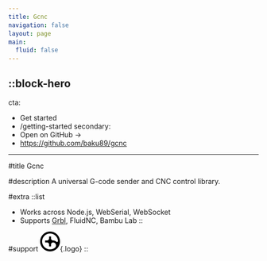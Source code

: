 ```yaml
---
title: Gcnc
navigation: false
layout: page
main:
  fluid: false
---
```


::block-hero
---
cta:
  - Get started
  - /getting-started
secondary:
  - Open on GitHub →
  - https://github.com/baku89/gcnc
---

#title
Gcnc

#description
A universal G-code sender and CNC control library.

#extra
  ::list
  - Works across Node.js, WebSerial, WebSocket
  - Supports [Grbl](https://github.com/grbl/grbl), FluidNC, Bambu Lab
  ::

#support
  ![GCNC Logo](./logo.svg){.logo}
::




